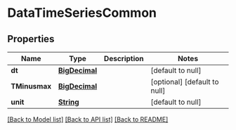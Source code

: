 # DataTimeSeriesCommon
## Properties

Name | Type | Description | Notes
------------ | ------------- | ------------- | -------------
**dt** | [**BigDecimal**](number.md) |  | [default to null]
**TMinusmax** | [**BigDecimal**](number.md) |  | [optional] [default to null]
**unit** | [**String**](string.md) |  | [default to null]

[[Back to Model list]](../README.md#documentation-for-models) [[Back to API list]](../README.md#documentation-for-api-endpoints) [[Back to README]](../README.md)

